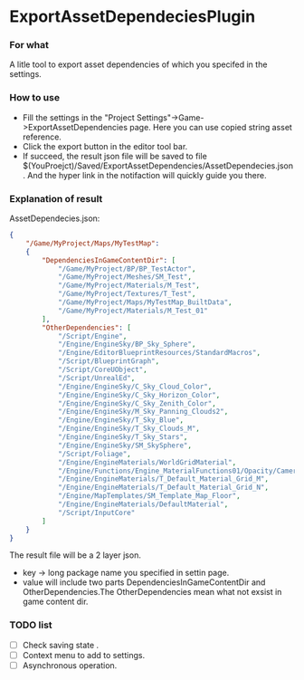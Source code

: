 # ExportAssetDependeciesPlugin


### For what
A litle tool to export asset dependencies of which you specifed in the settings.

### How to use
+ Fill the settings in the "Project Settings"->Game->ExportAssetDependencies page.
Here you can use copied string asset reference. 
+ Click the export button in the editor tool bar.
+ If succeed, the result json file will be saved to file $(YouProejct)/Saved/ExportAssetDependencies/AssetDependecies.json. And the hyper link in the notifaction will 
quickly guide you there.

### Explanation of result
AssetDependecies.json:
```json
{
	"/Game/MyProject/Maps/MyTestMap":
	{
		"DependenciesInGameContentDir": [
			"/Game/MyProject/BP/BP_TestActor",
			"/Game/MyProject/Meshes/SM_Test",
			"/Game/MyProject/Materials/M_Test",
			"/Game/MyProject/Textures/T_Test",
			"/Game/MyProject/Maps/MyTestMap_BuiltData",
			"/Game/MyProject/Materials/M_Test_01"
		],
		"OtherDependencies": [
			"/Script/Engine",
			"/Engine/EngineSky/BP_Sky_Sphere",
			"/Engine/EditorBlueprintResources/StandardMacros",
			"/Script/BlueprintGraph",
			"/Script/CoreUObject",
			"/Script/UnrealEd",
			"/Engine/EngineSky/C_Sky_Cloud_Color",
			"/Engine/EngineSky/C_Sky_Horizon_Color",
			"/Engine/EngineSky/C_Sky_Zenith_Color",
			"/Engine/EngineSky/M_Sky_Panning_Clouds2",
			"/Engine/EngineSky/T_Sky_Blue",
			"/Engine/EngineSky/T_Sky_Clouds_M",
			"/Engine/EngineSky/T_Sky_Stars",
			"/Engine/EngineSky/SM_SkySphere",
			"/Script/Foliage",
			"/Engine/EngineMaterials/WorldGridMaterial",
			"/Engine/Functions/Engine_MaterialFunctions01/Opacity/CameraDepthFade",
			"/Engine/EngineMaterials/T_Default_Material_Grid_M",
			"/Engine/EngineMaterials/T_Default_Material_Grid_N",
			"/Engine/MapTemplates/SM_Template_Map_Floor",
			"/Engine/EngineMaterials/DefaultMaterial",
			"/Script/InputCore"
		]
	}
}
```
The result file will be a 2 layer json.
+ key -> long package name you specified in settin page.
+ value will include two parts DependenciesInGameContentDir and OtherDependencies.The OtherDependencies mean what not exsist in game content dir.

### TODO list

- [ ] Check saving state .
- [ ] Context menu to add to settings.
- [ ] Asynchronous operation.